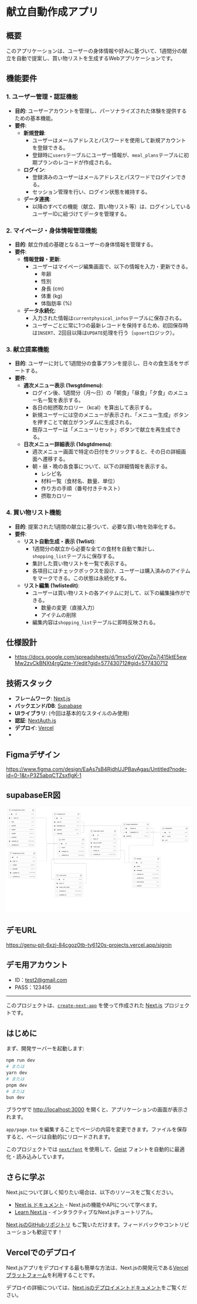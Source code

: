 # 献立自動作成アプリ

## 概要

このアプリケーションは、ユーザーの身体情報や好みに基づいて、1週間分の献立を自動で提案し、買い物リストを生成するWebアプリケーションです。

## 機能要件

### 1. ユーザー管理・認証機能

- **目的**: ユーザーアカウントを管理し、パーソナライズされた体験を提供するための基本機能。
- **要件**:
  - **新規登録**:
    - ユーザーはメールアドレスとパスワードを使用して新規アカウントを登録できる。
    - 登録時に`users`テーブルにユーザー情報が、`meal_plans`テーブルに初期プランのレコードが作成される。
  - **ログイン**:
    - 登録済みのユーザーはメールアドレスとパスワードでログインできる。
    - セッション管理を行い、ログイン状態を維持する。
  - **データ連携**:
    - 以降のすべての機能（献立、買い物リスト等）は、ログインしているユーザーIDに紐づけてデータを管理する。

### 2. マイページ・身体情報管理機能

- **目的**: 献立作成の基礎となるユーザーの身体情報を管理する。
- **要件**:
  - **情報登録・更新**:
    - ユーザーはマイページ編集画面で、以下の情報を入力・更新できる。
      - 年齢
      - 性別
      - 身長 (cm)
      - 体重 (kg)
      - 体脂肪率 (%)
  - **データ永続化**:
    - 入力された情報は`currentphysical_infos`テーブルに保存される。
    - ユーザーごとに常に1つの最新レコードを保持するため、初回保存時は`INSERT`、2回目以降は`UPDATE`処理を行う（`upsert`ロジック）。

### 3. 献立提案機能

- **目的**: ユーザーに対して1週間分の食事プランを提示し、日々の食生活をサポートする。
- **要件**:
  - **週次メニュー表示 (1wsgtdmenu)**:
    - ログイン後、1週間分（月〜日）の「朝食」「昼食」「夕食」のメニュー名一覧を表示する。
    - 各日の総摂取カロリー（kcal）を算出して表示する。
    - 新規ユーザーには空のメニューが表示され、「メニュー生成」ボタンを押すことで献立がランダムに生成される。
    - 既存ユーザーは「メニューリセット」ボタンで献立を再生成できる。
  - **日次メニュー詳細表示 (1dsgtdmenu)**:
    - 週次メニュー画面で特定の日付をクリックすると、その日の詳細画面へ遷移する。
    - 朝・昼・晩の各食事について、以下の詳細情報を表示する。
      - レシピ名
      - 材料一覧（食材名、数量、単位）
      - 作り方の手順（番号付きテキスト）
      - 摂取カロリー

### 4. 買い物リスト機能

- **目的**: 提案された1週間の献立に基づいて、必要な買い物を効率化する。
- **要件**:
  - **リスト自動生成・表示 (1wlist)**:
    - 1週間分の献立から必要な全ての食材を自動で集計し、`shopping_list`テーブルに保存する。
    - 集計した買い物リストを一覧で表示する。
    - 各項目にはチェックボックスを設け、ユーザーは購入済みのアイテムをマークできる。この状態は永続化する。
  - **リスト編集 (1wlistedit)**:
    - ユーザーは買い物リストの各アイテムに対して、以下の編集操作ができる。
      - 数量の変更（直接入力）
      - アイテムの削除
    - 編集内容は`shopping_list`テーブルに即時反映される。

## 仕様設計

- https://docs.google.com/spreadsheets/d/1msx5gVZ0pvZp7j415ktE5ewMw2zvCkBNXt4rgQzte-Y/edit?gid=577430712#gid=577430712

## 技術スタック

- **フレームワーク**: [Next.js](https://nextjs.org/)
- **バックエンド/DB**: [Supabase](https://supabase.com/)
- **UIライブラリ**: (今回は基本的なスタイルのみ使用)
- **認証**: [NextAuth.js](https://next-auth.js.org/)
- **デプロイ**: [Vercel](https://vercel.com/)
-

## Figmaデザイン

https://www.figma.com/design/EaAs7sB4RjdhUJPBavAgas/Untitled?node-id=0-1&t=P3Z5abqCTZsxflgK-1

## supabaseER図

![alt text](<supabase-schema-kdtwtajwlcuodjevrwxq (4).png>)

## デモURL

https://genu-pjt-6xzj-84cgoz0tb-ty6120s-projects.vercel.app/signin

## デモ用アカウント

- ID：test2@gmail.com
- PASS：123456

---

このプロジェクトは、[`create-next-app`](https://nextjs.org/docs/app/api-reference/cli/create-next-app) を使って作成された [Next.js](https://nextjs.org) プロジェクトです。

## はじめに

まず、開発サーバーを起動します:

```bash
npm run dev
# または
yarn dev
# または
pnpm dev
# または
bun dev
```

ブラウザで [http://localhost:3000](http://localhost:3000) を開くと、アプリケーションの画面が表示されます。

`app/page.tsx` を編集することでページの内容を変更できます。ファイルを保存すると、ページは自動的にリロードされます。

このプロジェクトでは [`next/font`](https://nextjs.org/docs/app/building-your-application/optimizing/fonts) を使用して、[Geist](https://vercel.com/font) フォントを自動的に最適化・読み込みしています。

## さらに学ぶ

Next.jsについて詳しく知りたい場合は、以下のリソースをご覧ください。

- [Next.js ドキュメント](https://nextjs.org/docs) - Next.jsの機能やAPIについて学べます。
- [Learn Next.js](https://nextjs.org/learn) - インタラクティブなNext.jsチュートリアル。

[Next.jsのGitHubリポジトリ](https://github.com/vercel/next.js) もご覧いただけます。フィードバックやコントリビューションも歓迎です！

## Vercelでのデプロイ

Next.jsアプリをデプロイする最も簡単な方法は、Next.jsの開発元である[Vercelプラットフォーム](https://vercel.com/new?utm_medium=default-template&filter=next.js&utm_source=create-next-app&utm_campaign=create-next-app-readme)を利用することです。

デプロイの詳細については、[Next.jsのデプロイメントドキュメント](https://nextjs.org/docs/app/building-your-application/deploying)をご覧ください。

